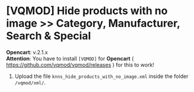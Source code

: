 # [VQMOD] Hide products with no image >> Category, Manufacturer, Search & Special

**Opencart**: v.2.1.x  
**Attention**: You have to install `[VQMOD]` for **Opencart** ( https://github.com/vqmod/vqmod/releases ) for this to work!

1. Upload the file `knns_hide_products_with_no_image.xml` inside the folder `/vqmod/xml/`.
